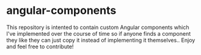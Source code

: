 # angular-components
This repository is intented to contain custom Angular components which I've implemented over the course of time so if anyone finds a component they like they can just copy it instead of implementing it themselves.. Enjoy and feel free to contribute!
